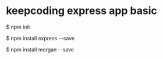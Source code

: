 # keepcoding express app basic

$ npm init

$ npm install express --save

$ npm install morgan --save